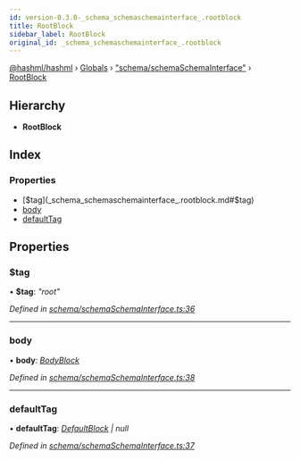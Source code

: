 ```yaml
---
id: version-0.3.0-_schema_schemaschemainterface_.rootblock
title: RootBlock
sidebar_label: RootBlock
original_id: _schema_schemaschemainterface_.rootblock
---
```


[@hashml/hashml](../index.md) › [Globals](../globals.md) › ["schema/schemaSchemaInterface"](../modules/_schema_schemaschemainterface_.md) › [RootBlock](_schema_schemaschemainterface_.rootblock.md)

## Hierarchy

* **RootBlock**

## Index

### Properties

* [$tag](_schema_schemaschemainterface_.rootblock.md#$tag)
* [body](_schema_schemaschemainterface_.rootblock.md#body)
* [defaultTag](_schema_schemaschemainterface_.rootblock.md#defaulttag)

## Properties

###  $tag

• **$tag**: *"root"*

*Defined in [schema/schemaSchemaInterface.ts:36](https://github.com/hashml/hashml/blob/6983021/src/schema/schemaSchemaInterface.ts#L36)*

___

###  body

• **body**: *[BodyBlock](_schema_schemaschemainterface_.bodyblock.md)*

*Defined in [schema/schemaSchemaInterface.ts:38](https://github.com/hashml/hashml/blob/6983021/src/schema/schemaSchemaInterface.ts#L38)*

___

###  defaultTag

• **defaultTag**: *[DefaultBlock](_schema_schemaschemainterface_.defaultblock.md) | null*

*Defined in [schema/schemaSchemaInterface.ts:37](https://github.com/hashml/hashml/blob/6983021/src/schema/schemaSchemaInterface.ts#L37)*
